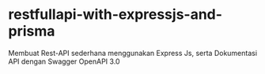 # restfullapi-with-expressjs-and-prisma
Membuat Rest-API sederhana menggunakan Express Js, serta Dokumentasi API dengan Swagger OpenAPI 3.0
